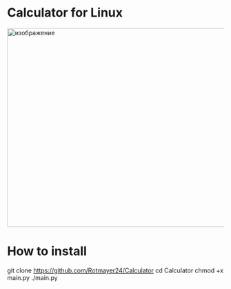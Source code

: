 # Calculator for Linux

<img width="684" height="460" alt="изображение" src="https://github.com/user-attachments/assets/7332e80c-b7d0-4f43-add3-033e90d59525" />

# How to install

git clone https://github.com/Rotmayer24/Calculator
cd Calculator
chmod +x main.py
./main.py
